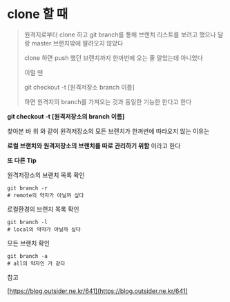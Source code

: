 # clone 할 때

>  원격지로부터 clone 하고 git branch를 통해 브랜치 리스트를 보려고 했으나 달랑 master 브랜치밖에 딸려오지 않았다  
>
>  clone 하면 push 했던 브랜치까지 한꺼번에 오는 줄 알았는데 아니었다
>
>  이럴 땐
>
>  git checkout -t [원격저장소 branch 이름] 
>
>  하면 원격지의 branch를 가져오는 것과 동일한 기능한 한다고 한다



**git checkout -t [원격저장소의 branch 이름]**



찾아본 바 위 와 같이 원격저장소의 모든 브랜치가 한꺼번에 따라오지 않는 이유는

**로컬 브랜치와 원격저장소의 브랜치를 따로 관리하기 위함** 이라고 한다







**또 다른 Tip**

원격저장소의 브랜치 목록 확인

~~~shell
git branch -r
# remote의 약자가 아닐까 싶다
~~~

로컬환경의 브랜치 목록 확인

~~~shell
git branch -l
# local의 약자가 아닐까 싶다
~~~

모든 브랜치 확인

~~~shell
git branch -a
# all의 약자인 거 같다
~~~





참고

[https://blog.outsider.ne.kr/641](https://blog.outsider.ne.kr/641)